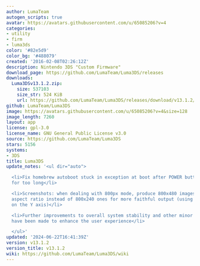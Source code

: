 ```yaml
---
author: LumaTeam
autogen_scripts: true
avatar: https://avatars.githubusercontent.com/u/65085206?v=4
categories:
- utility
- firm
- luma3ds
color: '#82e5d9'
color_bg: '#488079'
created: '2016-02-08T02:26:12Z'
description: Nintendo 3DS "Custom Firmware"
download_page: https://github.com/LumaTeam/Luma3DS/releases
downloads:
  Luma3DSv13.1.2.zip:
    size: 537103
    size_str: 524 KiB
    url: https://github.com/LumaTeam/Luma3DS/releases/download/v13.1.2/Luma3DSv13.1.2.zip
github: LumaTeam/Luma3DS
image: https://avatars.githubusercontent.com/u/65085206?v=4&size=128
image_length: 7260
layout: app
license: gpl-3.0
license_name: GNU General Public License v3.0
source: https://github.com/LumaTeam/Luma3DS
stars: 5156
systems:
- 3DS
title: Luma3DS
update_notes: '<ul dir="auto">

  <li>Fix homebrew autoboot stuck in exception at boot after POWER button was held
  for too long</li>

  <li>Screenshots: when dealing with 800px mode, produce 800x480 images with the correct
  aspect ratio instead of 800x240 ones for more faithful output (using integer scaling
  on the Y axis)</li>

  <li>Further improvements to overall system stability and other minor adjustments
  have been made to enhance the user experience</li>

  </ul>'
updated: '2024-06-22T16:41:39Z'
version: v13.1.2
version_title: v13.1.2
wiki: https://github.com/LumaTeam/Luma3DS/wiki
---
```

